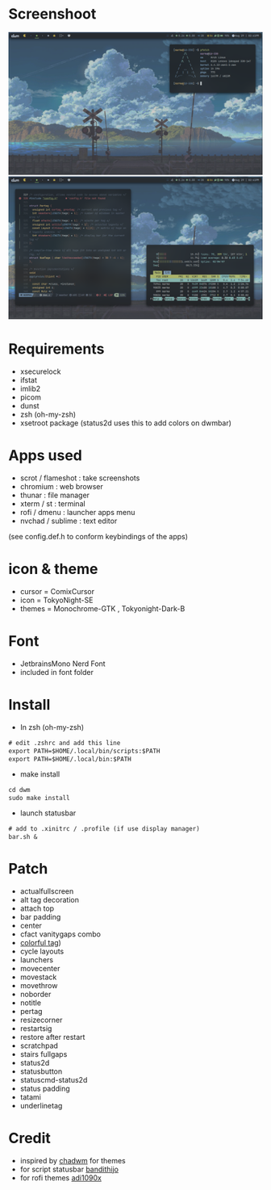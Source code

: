 # Screenshoot
<img src="https://github.com/yuraa-id/dwm/blob/main/screenshot/2023-08-29-145512_1366x768_scrot.png">
<img src="https://github.com/yuraa-id/dwm/blob/main/screenshot/2023-08-29-145953_1366x768_scrot.png">

# Requirements
- xsecurelock
- ifstat
- imlib2 
- picom
- dunst
- zsh (oh-my-zsh)
- xsetroot package (status2d uses this to add colors on dwmbar)

# Apps used
- scrot / flameshot : take screenshots
- chromium          : web browser
- thunar            : file manager
- xterm / st        : terminal
- rofi / dmenu      : launcher apps menu
- nvchad / sublime  : text editor

(see config.def.h to conform keybindings of the apps)

# icon & theme
- cursor = ComixCursor
- icon   = TokyoNight-SE
- themes = Monochrome-GTK , Tokyonight-Dark-B

# Font
- JetbrainsMono Nerd Font
- included in font folder

# Install 
- In zsh (oh-my-zsh)
```
# edit .zshrc and add this line
export PATH=$HOME/.local/bin/scripts:$PATH
export PATH=$HOME/.local/bin:$PATH
```
- make install
```
cd dwm
sudo make install
```
- launch statusbar
```
# add to .xinitrc / .profile (if use display manager)
bar.sh &
```

# Patch
- actualfullscreen
- alt tag decoration
- attach top
- bar padding
- center
- cfact vanitygaps combo
- [colorful tag](https://github.com/fitrh/dwm/issues/1))
- cycle layouts
- launchers
- movecenter
- movestack
- movethrow
- noborder
- notitle
- pertag
- resizecorner
- restartsig
- restore after restart
- scratchpad
- stairs fullgaps
- status2d
- statusbutton
- statuscmd-status2d
- status padding
- tatami
- underlinetag

# Credit
- inspired by [chadwm](https://github.com/siduck/chadwm) for themes
- for script statusbar [bandithijo](https://bandithijo.dev/)
- for rofi themes [adi1090x](https://github.com/adi1090x/rofi/tree/master)
